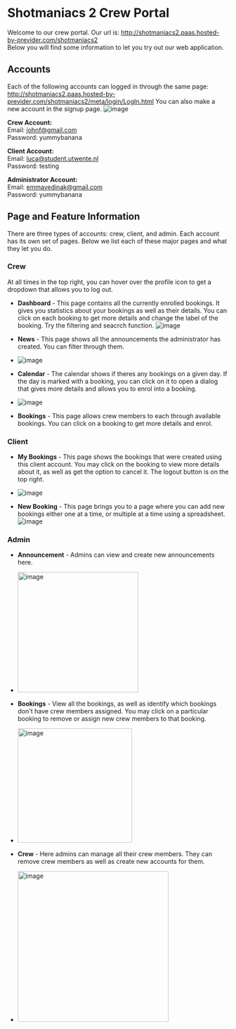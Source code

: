 # Shotmaniacs 2 Crew Portal
Welcome to our crew portal. Our url is: http://shotmaniacs2.paas.hosted-by-previder.com/shotmaniacs2 \
Below you will find some information to let you try out our web application.

## Accounts
Each of the following accounts can logged in through the same page: http://shotmaniacs2.paas.hosted-by-previder.com/shotmaniacs2/meta/login/LogIn.html
You can also make a new account in the signup page.
![image](https://github.com/zoeduong127/Shotmaniac/assets/118106249/0d36d83b-511e-4407-9414-c3aee5ca7956)

**Crew Account:** \
Email: johnf@gmail.com\
Password: yummybanana

**Client Account:** \
Email: luca@student.utwente.nl\
Password: testing

**Administrator Account:** \
Email: emmayedinak@gmail.com\
Password: yummybanana

## Page and Feature Information
There are three types of accounts: crew, client, and admin. Each account has its own set of pages. Below we list each of these major pages and what they let you do.

### Crew
At all times in the top right, you can hover over the profile icon to get a dropdown that allows you to log out.
* **Dashboard** - This page contains all the currently enrolled bookings. It gives you statistics about your bookings as well as their details. You can click on each booking to get more details and change the label of the booking. Try the filtering and seacrch function.
 ![image](https://github.com/zoeduong127/Shotmaniac/assets/118106249/8626146c-4fcd-4910-9e6d-fbd5717f690a)
* **News** - This page shows all the announcements the administrator has created. You can filter through them.
* ![image](https://github.com/zoeduong127/Shotmaniac/assets/118106249/b3211708-ee4c-4fa6-acd1-68175edda8d9)

* **Calendar** - The calendar shows if theres any bookings on a given day. If the day is marked with a booking, you can click on it to open a dialog that gives more details and allows you to enrol into a booking.
* ![image](https://github.com/zoeduong127/Shotmaniac/assets/118106249/82a496b4-9952-4e84-a0c8-82ad20338e68)

* **Bookings** - This page allows crew members to each through available bookings. You can click on a booking to get more details and enrol.
### Client
* **My Bookings** - This page shows the bookings that were created using this client account. You may click on the booking to view more details about it, as well as get the option to cancel it. The logout button is on the top right.
* ![image](https://github.com/zoeduong127/Shotmaniac/assets/118106249/7ee241b6-73aa-4c90-9e0b-13aea2af12b2)

* **New Booking** - This page brings you to a page where you can add new bookings either one at a time, or multiple at a time using a spreadsheet.
![image](https://github.com/zoeduong127/Shotmaniac/assets/118106249/b6bfe335-45ab-4f6c-8911-362c4a4ab4b9)

### Admin
* **Announcement** - Admins can view and create new announcements here.
* <img width="274" alt="image" src="https://github.com/zoeduong127/Shotmaniac/assets/118106249/93320647-2827-4238-b28d-5c36bc1f413a">

* **Bookings** - View all the bookings, as well as identify which bookings don't have crew members assigned. You may click on a particular booking to remove or assign new crew members to that booking.
* <img width="260" alt="image" src="https://github.com/zoeduong127/Shotmaniac/assets/118106249/647140f4-16e4-4638-8754-c487c48d42e0">

* **Crew** - Here admins can manage all their crew members. They can remove crew members as well as create new accounts for them.
* <img width="343" alt="image" src="https://github.com/zoeduong127/Shotmaniac/assets/118106249/0ca1cd53-6188-4215-8d72-94c715a51a13">


